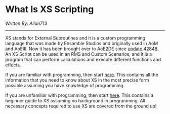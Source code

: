 # What Is XS Scripting

_Written By: Alian713_

---

XS stands for E<span style="color: var(--accent-color);">x</span>ternal <span style="color: var(--accent-color);">S</span>ubroutines and it is a custom programming language that was made by Ensamble Studios and originally used in AoM and AoEIII. Now it has been brought over to AoE2DE since [update 42848](https://www.ageofempires.com/news/aoe2de-update-42848/). An XS Script can be used in an RMS and Custom Scenarios, and it is a program that can perform calculations and execute different functions and effects.

If you are familiar with programming, then start [here](./programmer). This contains all the information that you need to know about XS in the most precise form possible assuming you have knowledge of programming.

If you are unfamiliar with programming, then start [here](./beginner). This contains a beginner guide to XS assuming no background in programming. All necessary concepts required to use XS are covered from the ground up!
